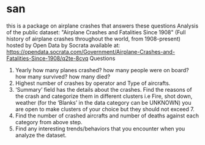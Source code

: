 # san
this is a package on airplane  crashes that answers these questions
Analysis of the public dataset: "Airplane Crashes and Fatalities Since 1908" (Full history of airplane crashes throughout the world, from 1908-present) hosted by Open Data by Socrata available at:
https://opendata.socrata.com/Government/Airplane-Crashes-and-Fatalities-Since-1908/q2te-8cvq
Questions
1.	Yearly how many planes crashed? how many people were on board? how many survived? how many died?
2.	Highest number of crashes by operator and Type of aircrafts.
3.	‘Summary’ field has the details about the crashes. Find the reasons of the crash and categorize them in different clusters 
i.e Fire, shot down, weather (for the ‘Blanks’ in the data category can be UNKNOWN) you are open to make clusters of your choice but they should not exceed 7.
4.	Find the number of crashed aircrafts and number of deaths against each category from above step.
5.	Find any interesting trends/behaviors that you encounter when you analyze the dataset.
